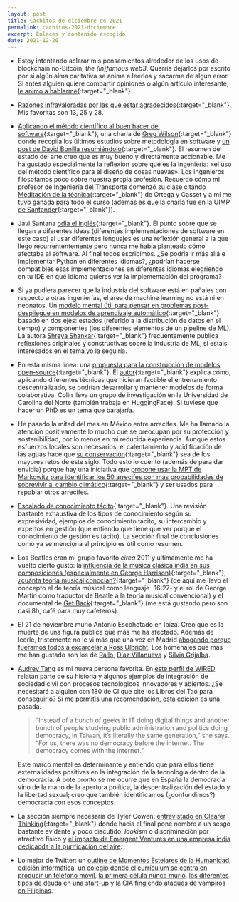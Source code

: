 ```yaml
---
layout: post
title: Cachitos de diciembre de 2021
permalink: cachitos-2021-diciembre
excerpt: Enlaces y contenido escogido
date: 2021-12-20
---
```



- Estoy intentando aclarar mis pensamientos alrededor de los usos de blockchain no-Bitcoin, _the (in)famous web3_. Querría dejarlos por escrito por si algún alma caritativa se anima a leerlos y sacarme de algún error. Si antes alguien quiere compartir opiniones o algún artículo interesante, [le animo a hablarme](https://twitter.com/messages/compose?recipient_id=2519698706){:target="_blank"}.

- [Razones infravaloradas por las que estar agradecidos](https://dynomight.net/thanks/){:target="_blank"}. Mis favoritas son 13, 25 y 28.

- [Aplicando el método científico al buen hacer del software](https://youtu.be/HrVtA-ue-x0){:target="_blank"}, una charla de [Greg Wilson](https://blog.gregwilson.co.uk/){:target="_blank"} donde recopila los últimos estudios sobre metodología en software y [un post de David Bonilla resumiéndolo](https://mailchi.mp/bonillaware/mitos-leyendas-software){:target="_blank"}. El resumen del estado del arte creo que es muy bueno y directamente accionable. Me ha gustado especialmente la reflexión sobre qué es la ingeniería: «el uso del método científico para el diseño de cosas nuevas». Los ingenieros filosofamos poco sobre nuestra propia profesión. Recuerdo cómo mi profesor de Ingeniería del Transporte comenzó su clase citando [Meditación de la técnica](https://francescllorens.files.wordpress.com/2013/02/ortega_meditacion_tecnica.pdf){:target="_blank"} de Ortega y Gasset y a mí me tuvo ganada para todo el curso (además es que la charla fue en la [UIMP de Santander](https://www.google.com/search?q=uimp+santander&tbm=isch){:target="_blank"}).

- Javi Santana [odia el inglés](https://javisantana.com/2021/12/05/odio-el-ingles.html){:target="_blank"}. El punto sobre que se llegan a diferentes ideas (diferentes implementaciones de software en este caso) al usar diferentes lenguajes es una reflexión general a la que llego recurrententemente pero nunca me había planteado cómo afectaba al software. Al final todos escribimos. ¿Se podría ir más allá e implementar Python en diferentes idiomas?, ¿podrían hacerse compatibles esas implementaciones en diferentes idiomas elegriendo en tu IDE en qué idioma quieres ver la implementación del programa?

-  Si ya pudiera parecer que la industria del software está en pañales con respecto a otras ingenierías, el área de machine learning no está ni en neonatos. Un [modelo mental útil para pensar en problemas post-despliegue en modelos de aprendizaje automático](https://www.shreya-shankar.com/rethinking-ml-monitoring-2/){:target="_blank"} basado en dos ejes: estados (referido a la distribución de datos en el tiempo) y componentes (los diferentes elementos de un pipeline de ML). La autora [Shreya Shankar](https://twitter.com/sh_reya){:target="_blank"} frecuentemente publica reflexiones originales y constructivas sobre la industria de ML, si estáis interesados en el tema yo la seguiría.
 
- En esta misma línea: una [propuesta para la construcción de modelos open-source](https://colinraffel.com/blog/a-call-to-build-models-like-we-build-open-source-software.html){:target="_blank"}. El [autor](https://twitter.com/colinraffel){:target="_blank"} explica cómo, aplicando diferentes técnicas que hicieran factible el entrenamiento descentralizado, se podrían desarrollar y mantener modelos de forma colaborativa. Colin lleva un grupo de investigación en la Universidad de Carolina del Norte (también trabaja en HuggingFace). Si tuviese que hacer un PhD es un tema que barajaría.

- He pasado la mitad del mes en México entre arrecifes. Me ha llamado la atención positivamente lo mucho que se preocupan por su protección y sostenibilidad, por lo menos en mi reducida experiencia. Aunque estos esfuerzos locales son necesarios, el calentamiento y acidificación de las aguas hace que [su conservación](https://www.epa.gov/coral-reefs/threats-coral-reefs){:target="_blank"} sea de los mayores retos de este siglo. Todo esto lo cuento (además de para dar envidia) porque hay una iniciativa que [propone usar la MPT de Markowitz para identificar los 50 arrecifes con más probabilidades de sobrevivir al cambio climático](https://conbio.onlinelibrary.wiley.com/doi/10.1111/conl.12587){:target="_blank"} y ser usados para repoblar otros arrecifes.

- [Escalado de conocimiento tácito](https://nintil.com/scaling-tacit-knowledge){:target="_blank"}. Una revisión bastante exhaustiva de los tipos de conocimiento según su expresividad, ejemplos de conocimiento tácito, su intercambio y expertos en gestión (que entiendo que tiene que ver porque el conocimiento de gestión es tácito). La sección final de conclusiones como ya se menciona al principio es útil como resumen.

-  Los Beatles eran mi grupo favorito _circa_ 2011 y últimamente me ha vuelto cierto gusto: la [influencia de la música clásica india en sus composiciones (especialmente en George Harrison)](https://youtu.be/y2GmTD9Q4iM){:target="_blank"}, [¿cuánta teoría musical conocían?](https://youtu.be/HmjRM3AziTY){:target="_blank"} (de aquí me llevo el concepto el de teoría músical como lenguaje -16:27- y el rol de George Martin como traductor de Beatle a la teoría musical convencional) y el documental de [Get Back](https://www.youtube.com/watch?v=nvyTXSYtPmc){:target="_blank"} (me está gustando pero son casi 8h, café para muy cafeteros).

- El 21 de noviembre murió Antonio Escohotado en Ibiza. Creo que es la muerte de una figura pública que más me ha afectado. Además de leerle, tristemente no le vi más que una vez en Madrid [abogando porque fuéramos todos a excarcelar a Ross Ulbricht](https://youtu.be/kNdOb_eRx-4?t=1858). Los homenajes que más me han gustado son los de [Rallo](https://blogs.elconfidencial.com/economia/laissez-faire/2021-11-21/antonio-escohotado-in-memoriam_3328102/), [Díaz Villanueva](https://www.youtube.com/watch?v=bwab5wDQV0Y) y [Silvia Grijalba](https://blogs.publico.es/otrasmiradas/53907/antonio-escohotado-la-sabiduria-de-una-estrella-de-rock/).


- [Audrey Tang](https://twitter.com/audreyt) es mi nueva persona favorita. En [este perfil de WIRED](https://www.wired.com/story/how-taiwans-unlikely-digital-minister-hacked-the-pandemic/) relatan parte de su historia y algunos ejemplos de integración de sociedad civil con procesos tecnológicos innovadores y abiertos. ¿Se necesitará a alguien con 180 de CI que cite los Libros del Tao para conseguirlo? Si me permitís una recomendación, [esta edición](https://www.amazon.es/Los-libros-del-Tao-Pliegos/dp/8498797411) es una pasada.
    > “Instead of a bunch of geeks in IT doing digital things and another bunch of people studying public administration and politics doing democracy, in Taiwan, it’s literally the same generation,” she says. “For us, there was no democracy before the internet. The democracy comes with the internet.”

    Este marco mental es determinante y entiendo que para ellos tiene externalidades positivas en la integración de la tecnología dentro de la democracia. A bote pronto se me ocurre que en España la democracia vino de la mano de la apertura política, la descentralización del estado y la libertad sexual; creo que también identificamos (¿confundimos?) democracia con esos conceptos.


- La sección siempre necesaria de Tyler Cowen: [entrevistado en Clearer Thinking](https://open.spotify.com/episode/2kUb0W1EopP9riN6I1GTyc?si=fa7ea16389134459){:target="_blank"} donde hacia el final pone nombre a un sesgo bastante evidente y poco discutido: _lookism_ o discriminación por atractivo físico y [el impacto de Emergent Ventures en una empresa india dedicacda a la purificación del aire](https://angadmakes.medium.com/emergent-ventures-changes-lives-it-changed-mine-49c2d6c2c18d).


- Lo mejor de Twitter: un [outline de Momentos Estelares de la Humanidad, edición informática](https://twitter.com/ArturoHerrero/status/1468366056939220994), [un colegio donde el currículum se centra en producir un teléfono móvil](https://twitter.com/sergeykarayev/status/1462815199883264000), [la primera célula nunca murió](https://twitter.com/Plinz/status/1462512267556110337), [los diferentes tipos de deuda en una start-up](https://twitter.com/emollick/status/1464701268740485129) y [la CIA fingiendo ataques de vampiros en Filipinas](https://twitter.com/hornedbride/status/1467942929063104512).
